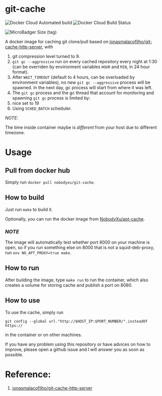 # git-cache

![Docker Cloud Automated build](https://img.shields.io/docker/cloud/automated/nobodyxu/git-cache.svg)
![Docker Cloud Build Status](https://img.shields.io/docker/cloud/build/nobodyxu/git-cache.svg)

![MicroBadger Size (tag)](https://img.shields.io/microbadger/image-size/nobodyxu/git-cache/latest)

A docker image for caching git clone/pull based on [jonasmalacofilho/git-cache-http-server][1], with

 1. git compression level turned to 9.
 2. `git gc --aggressive` run on every cached repository every night at 1:30 (can be overriden by environment variables `HOUR` and `MIN`, in 24 hour format).
 3. After `WAIT_TIMEOUT` (default to 4 hours, can be overloaded by environment variables), no new `git gc --aggressive` process will be spawned. In the next day, gc process will start from where it was left.
 4. The `git gc` process and the gc thread that account for monitoring and spawning `git gc` process is limited by:
  1. nice set to 19
  2. Using `SCHED_BATCH` scheduler.

*NOTE*:

The time inside container maybe is *different* from your host due to different timezone.

# Usage

## Pull from docker hub

Simply run `docker pull nobodyxu/git-cache`.

## How to build

Just run `make` to build it.

Optionally, you can run the docker image from [NobodyXu/apt-cache][2].

### *NOTE* 

The image will automatically test whether port 8000 on your machine is open, so if you run something else on 8000 that is not a squid-deb-proxy, run `env NO_APT_PROXY=true make`.

## How to run

After building the image, type `make run` to run the container, which also creates a volume for storing cache and publish a port on 8080.

## How to use

To use the cache, simply run

```
git config --global url."http://$HOST_IP:$PORT_NUMBER/".insteadOf https://
```

in the container or on other machines.


If you have any problem using this repository or have advices on how to improve, please open a github issue and I will answer you as soon 
as possible.

# Reference:

 1. [jonasmalacofilho/git-cache-http-server][1]

[1]: https://github.com/jonasmalacofilho/git-cache-http-server
[2]: https://github.com/NobodyXu/apt-cache
